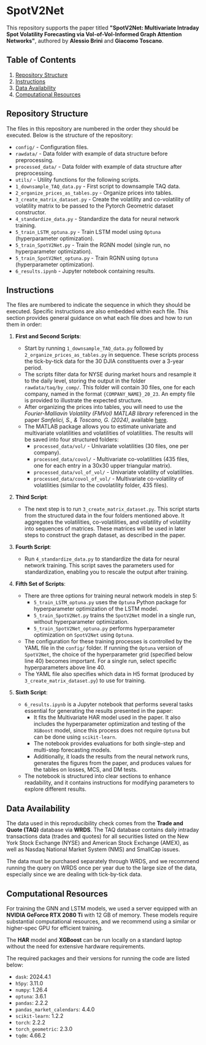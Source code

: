 # SpotV2Net

This repository supports the paper titled **"SpotV2Net: Multivariate Intraday Spot Volatility Forecasting via Vol-of-Vol-Informed Graph Attention Networks"**, authored by **Alessio Brini** and **Giacomo Toscano**. 

## Table of Contents

1. [Repository Structure](#repository-structure)
2. [Instructions](#instructions)
3. [Data Availability](#data-availability)
4. [Computational Resources](#computational-resources)

## Repository Structure

The files in this repository are numbered in the order they should be executed. Below is the structure of the repository:

- `config/` - Configuration files.
- `rawdata/` - Data folder with example of data structure before preprocessing.
- `processed_data/` - Data folder with example of data structure after preprocessing.
- `utils/` - Utility functions for the following scripts.
- `1_downsample_TAQ_data.py` - First script to downsample TAQ data.
- `2_organize_prices_as_tables.py` - Organize prices into tables.
- `3_create_matrix_dataset.py` - Create the volatility and co-volatility of volatility matrix to be passed to the Pytorch Geometric dataset constructor.
- `4_standardize_data.py` - Standardize the data for neural network training.
- `5_train_LSTM_optuna.py` - Train LSTM model using `Optuna` (hyperparameter optimization).
- `5_train_SpotV2Net.py` - Train the RGNN model (single run, no hyperparameter optimization).
- `5_train_SpotV2Net_optuna.py` - Train RGNN using `Optuna` (hyperparameter optimization).
- `6_results.ipynb` - Jupyter notebook containing results.

## Instructions

The files are numbered to indicate the sequence in which they should be executed. Specific instructions are also embedded within each file. This section provides general guidance on what each file does and how to run them in order:

1. **First and Second Scripts**:
   - Start by running `1_downsample_TAQ_data.py` followed by `2_organize_prices_as_tables.py` in sequence. These scripts process the tick-by-tick data for the 30 DJIA constituents over a 3-year period.
   - The scripts filter data for NYSE during market hours and resample it to the daily level, storing the output in the folder `rawdata/taq/by_comp/`. This folder will contain 30 files, one for each company, named in the format `{COMPANY_NAME}_20_23`. An empty file is provided to illustrate the expected structure.
   - After organizing the prices into tables, you will need to use the *Fourier-Malliavin Volatility (FMVol) MATLAB library* referenced in the paper *Sanfelici, S., & Toscano, G. (2024)*, available [here](https://it.mathworks.com/matlabcentral/fileexchange/72999-fsda-flexible-statistics-data-analysis-toolbox).
   - The MATLAB package allows you to estimate univariate and multivariate volatilities and volatilities of volatilities. The results will be saved into four structured folders:
     - `processed_data/vol/` - Univariate volatilities (30 files, one per company).
     - `processed_data/covol/` - Multivariate co-volatilities (435 files, one for each entry in a 30x30 upper triangular matrix).
     - `processed_data/vol_of_vol/` - Univariate volatility of volatilities.
     - `processed_data/covol_of_vol/` - Multivariate co-volatility of volatilities (similar to the covolatility folder, 435 files).

2. **Third Script**:
   - The next step is to run `3_create_matrix_dataset.py`. This script starts from the structured data in the four folders mentioned above. It aggregates the volatilities, co-volatilities, and volatility of volatility into sequences of matrices. These matrices will be used in later steps to construct the graph dataset, as described in the paper.

3. **Fourth Script**:
   - Run `4_standardize_data.py` to standardize the data for neural network training. This script saves the parameters used for standardization, enabling you to rescale the output after training.

4. **Fifth Set of Scripts**:
   - There are three options for training neural network models in step 5:
     - `5_train_LSTM_optuna.py` uses the `Optuna` Python package for hyperparameter optimization of the LSTM model.
     - `5_train_SpotV2Net.py` trains the `SpotV2Net` model in a single run, without hyperparameter optimization.
     - `5_train_SpotV2Net_optuna.py` performs hyperparameter optimization on `SpotV2Net` using `Optuna`.
   - The configuration for these training processes is controlled by the YAML file in the `config/` folder. If running the `Optuna` version of `SpotV2Net`, the choice of the hyperparameter grid (specified below line 40) becomes important. For a single run, select specific hyperparameters above line 40.
   - The YAML file also specifies which data in H5 format (produced by `3_create_matrix_dataset.py`) to use for training.

5. **Sixth Script**:
   - `6_results.ipynb` is a Jupyter notebook that performs several tasks essential for generating the results presented in the paper:
     - It fits the Multivariate HAR model used in the paper. It also includes the hyperparameter optimization and testing of the `XGBoost` model, since this process does not require `Optuna` but can be done using `scikit-learn`.
     - The notebook provides evaluations for both single-step and multi-step forecasting models.
     - Additionally, it loads the results from the neural network runs, generates the figures from the paper, and produces values for the tables on losses, MCS, and DM tests.
   - The notebook is structured into clear sections to enhance readability, and it contains instructions for modifying parameters to explore different results.

## Data Availability

The data used in this reproducibility check comes from the **Trade and Quote (TAQ)** database via **WRDS**. The TAQ database contains daily intraday transactions data (trades and quotes) for all securities listed on the New York Stock Exchange (NYSE) and American Stock Exchange (AMEX), as well as Nasdaq National Market System (NMS) and SmallCap issues. 

The data must be purchased separately through WRDS, and we recommend running the query on WRDS once per year due to the large size of the data, especially since we are dealing with tick-by-tick data.

## Computational Resources

For training the GNN and LSTM models, we used a server equipped with an **NVIDIA GeForce RTX 2080 Ti** with 12 GB of memory. These models require substantial computational resources, and we recommend using a similar or higher-spec GPU for efficient training.

The **HAR** model and **XGBoost** can be run locally on a standard laptop without the need for extensive hardware requirements.

The required packages and their versions for running the code are listed below:

- `dask`: 2024.4.1
- `h5py`: 3.11.0
- `numpy`: 1.26.4
- `optuna`: 3.6.1
- `pandas`: 2.2.2
- `pandas_market_calendars`: 4.4.0
- `scikit-learn`: 1.2.2
- `torch`: 2.2.2
- `torch_geometric`: 2.3.0
- `tqdm`: 4.66.2
